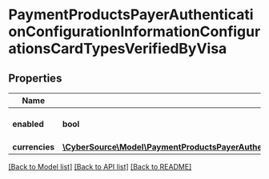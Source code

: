 # PaymentProductsPayerAuthenticationConfigurationInformationConfigurationsCardTypesVerifiedByVisa

## Properties
Name | Type | Description | Notes
------------ | ------------- | ------------- | -------------
**enabled** | **bool** |  | [optional] [default to true]
**currencies** | [**\CyberSource\Model\PaymentProductsPayerAuthenticationConfigurationInformationConfigurationsCardTypesVerifiedByVisaCurrencies[]**](PaymentProductsPayerAuthenticationConfigurationInformationConfigurationsCardTypesVerifiedByVisaCurrencies.md) |  | [optional] 

[[Back to Model list]](../README.md#documentation-for-models) [[Back to API list]](../README.md#documentation-for-api-endpoints) [[Back to README]](../README.md)


